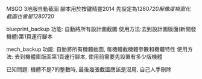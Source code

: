 MSGO 3地服自動截圖
腳本用於按鍵精靈2014
先設定為1280*720解像度視窗化
截圖也會是1280*720

blueprint_backup
功能: 自動將所有設計圖截圖
使用方法:去到設計圖版面(新開發機體)第1頁運行腳本

mech_backup
功能: 自動將所有機體截圖, 每機體截機體參數和機體特性
使用方法: 去到機體庫版面第1頁運行腳本, 使用前需要先設置有多少版機體

已知問題: 
機體不是7的整數時, 最後幾張截圖應該是沒用, 自己人手刪除
